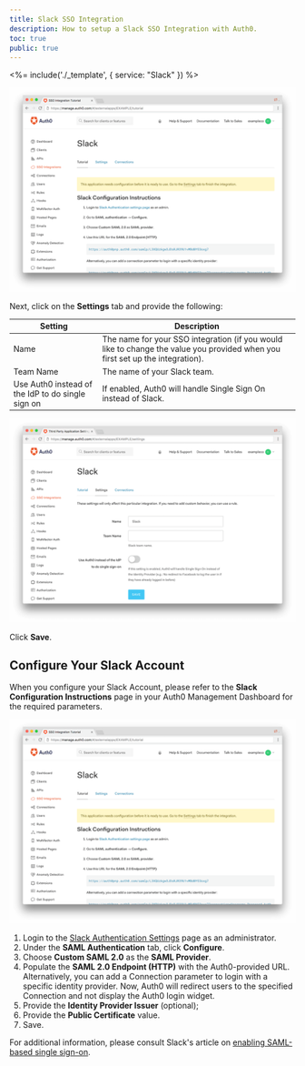 ```yaml
---
title: Slack SSO Integration
description: How to setup a Slack SSO Integration with Auth0.
toc: true
public: true
---
```


<%= include('./_template', {
  service: "Slack"
}) %>

![](/media/articles/sso/integrations/slack/instructions.png)

Next, click on the **Settings** tab and provide the following:

Setting | Description
--------|------------
Name | The name for your SSO integration (if you would like to change the value you provided when you first set up the integration).
Team Name | The name of your Slack team.
Use Auth0 instead of the IdP to do single sign on | If enabled, Auth0 will handle Single Sign On instead of Slack.

![](/media/articles/sso/integrations/slack/settings.png)

Click **Save**.

## Configure Your Slack Account

When you configure your Slack Account, please refer to the **Slack Configuration Instructions** page in your Auth0 Management Dashboard for the required parameters.

![](/media/articles/sso/integrations/slack/instructions.png)

1. Login to the [Slack Authentication Settings](https://slack.com/admin/auth) page as an administrator.
2. Under the **SAML Authentication** tab, click **Configure**.
3. Choose **Custom SAML 2.0** as the **SAML Provider**.
4. Populate the **SAML 2.0 Endpoint (HTTP)** with the Auth0-provided URL. Alternatively, you can add a Connection parameter to login with a specific identity provider. Now, Auth0 will redirect users to the specified Connection and not display the Auth0 login widget.
5. Provide the **Identity Provider Issuer** (optional);
6. Provide the **Public Certificate** value.
7. Save.

For additional information, please consult Slack's article on [enabling SAML-based single sign-on](https://get.slack.help/hc/en-us/articles/203772216-Enabling-SAML-based-single-sign-on).
